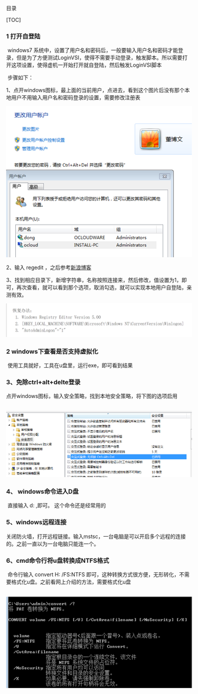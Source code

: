 目录

[TOC]

###    1  打开自登陆

​       windows7 系统中，设置了用户名和密码后，一般要输入用户名和密码才能登录，但是为了方便测试LoginVSI，使得不需要手动登录，触发脚本。所以需要打开这项设置，使得虚机一开始打开就自登陆，然后触发LoginVSI脚本

​         步骤如下：

1、点开windows图标，最上面的当前用户，点进去，看到这个图片后没有那个本地用户不用输入用户名和密码登录的设置，需要修改注册表

![1566285659795](1566285659795.png)

2、输入 regedit ，之后参考[新浪博客](http://blog.sina.com.cn/s/blog_55c87dc10100gche.html)

3、找到相应目录下，新增字符串，名称按照连接来，然后修改，值设置为1，即可，再次查看，就可以看到那个选项，取消勾选，就可以实现本地用户自登陆，亲测有效。

![1566649261486](1566649261486.png)

### 2   windows下查看是否支持虚拟化

​          使用工具就好，工具在u盘里，运行exe，即可看到结果

### 3、免除ctrl+alt+delte登录

​           点开windows图标，输入安全策略，找到本地安全策略，将下图的选项启用

​           ![1566467232940](1566467232940.png)

### 4、 windows命令进入D盘

​         直接输入 d: ,即可。 这个命令还是经常用的

### 5、windows远程连接

​         关闭防火墙，打开远程链接。输入mstsc，一台电脑是可以开启多个远程的连接的。之前一直以为一台电脑只能连一个。

### 6、cmd命令行将u盘转换成NTFS格式

​             命令行输入   convert  H:  /FS:NTFS  即可，这种转换方式很方便，无形转化，不需要格式化u盘。之前看网上介绍的方法，需要格式化u盘

​             ![1566977963681](1566977963681.png)

​          

​         











